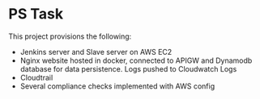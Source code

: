 # PS Task
This project provisions the following:
- Jenkins server and Slave server on AWS EC2
- Nginx website hosted in docker, connected to APIGW and Dynamodb database for data persistence. Logs pushed to Cloudwatch Logs
- Cloudtrail
- Several compliance checks implemented with AWS config